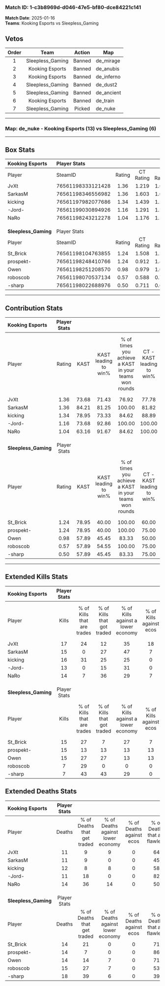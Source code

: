 ### Match ID: 1-c3b8969d-d046-47e5-bf80-dce84221c141  
**Match Date**: 2025-01-16  
**Teams**: Kooking Esports vs Sleepless_Gaming  

## Vetos  

| Order | Team | Action | Map |
| :---: | :--: | :----: | --- |
| 1 | Sleepless_Gaming | Banned | de_mirage |
| 2 | Kooking Esports | Banned | de_anubis |
| 3 | Kooking Esports | Banned | de_inferno |
| 4 | Sleepless_Gaming | Banned | de_dust2 |
| 5 | Sleepless_Gaming | Banned | de_ancient |
| 6 | Kooking Esports | Banned | de_train |
| 7 | Sleepless_Gaming | Picked | de_nuke |

---  

### **Map**: de_nuke - Kooking Esports (13) vs Sleepless_Gaming (6)  
---  

## Box Stats  

| **Kooking Esports**  | Player Stats      |        |           |          |       |      |       |         |        |      |     |
| :- | :- | :-: | :-: | :-: | :-: | :-: | :-: | :-: | :-: | :-: | :-: |
| Player               | SteamID           | Rating | CT Rating | T Rating | KAST  | ADR  | Kills | Assists | Deaths | K/D  | HS% |
| JvXt                 | 76561198333121428 |  1.36  |   1.219   |  1.681   | 73.68 | 83.7 |  17   |    5    |   11   | 1.55 | 11  |
| SarkasM              | 76561198346556982 |  1.36  |   1.603   |  1.019   | 84.21 | 87.5 |  15   |    5    |   11   | 1.36 | 53  |
| kicking              | 76561197982077686 |  1.34  |   1.439   |  1.252   | 78.95 | 89.5 |  16   |    5    |   12   | 1.33 | 31  |
| -Jord-               | 76561199030894926 |  1.16  |   1.291   |  1.100   | 73.68 | 78.4 |  13   |    6    |   11   | 1.18 | 61  |
| NaRo                 | 76561198243212278 |  1.04  |   1.176   |  1.198   | 63.16 | 78.4 |  14   |    5    |   14   | 1.00 | 64  |
|                      |                   |        |           |          |       |      |       |         |        |      |     |
|                      |                   |        |           |          |       |      |       |         |        |      |     |
|                      |                   |        |           |          |       |      |       |         |        |      |     |
| **Sleepless_Gaming** | Player Stats      |        |           |          |       |      |       |         |        |      |     |
| Player               | SteamID           | Rating | CT Rating | T Rating | KAST  | ADR  | Kills | Assists | Deaths | K/D  | HS% |
| St_Brick             | 76561198104763855 |  1.24  |   1.508   |  1.210   | 78.95 | 89.7 |  15   |    4    |   14   | 1.07 | 33  |
| prospekt-            | 76561198248410766 |  1.24  |   0.912   |  1.475   | 78.95 | 89.5 |  15   |    5    |   14   | 1.07 | 53  |
| Owen                 | 76561198251208570 |  0.98  |   0.979   |  1.074   | 57.89 | 63.7 |  15   |    1    |   14   | 1.07 | 20  |
| roboscob             | 76561198070537134 |  0.57  |   0.588   |  0.733   | 57.89 | 51.1 |   7   |    4    |   15   | 0.47 | 28  |
| -sharp               | 76561198022688976 |  0.50  |   0.711   |  0.688   | 57.89 | 53.5 |   7   |    6    |   18   | 0.39 | 57  |
---  

## Contribution Stats  

| **Kooking Esports**  | Player Stats |       |                      |                                                        |                           |                                                             |                          |                                                            |
| :- | :-: | :-: | :-: | :-: | :-: | :-: | :-: | :-: |
| Player               |    Rating    | KAST  | KAST leading to win% | % of times you achieve a KAST in your teams won rounds | CT - KAST leading to win% | CT - % of times you achieve a KAST in your teams won rounds | T - KAST leading to win% | T - % of times you achieve a KAST in your teams won rounds |
| JvXt                 |     1.36     | 73.68 |        71.43         |                         76.92                          |           77.78           |                            77.78                            |          60.00           |                           75.00                            |
| SarkasM              |     1.36     | 84.21 |        81.25         |                         100.00                         |           81.82           |                           100.00                            |          80.00           |                           100.00                           |
| kicking              |     1.34     | 78.95 |        73.33         |                         84.62                          |           88.89           |                            88.89                            |          50.00           |                           75.00                            |
| -Jord-               |     1.16     | 73.68 |        92.86         |                         100.00                         |          100.00           |                           100.00                            |          80.00           |                           100.00                           |
| NaRo                 |     1.04     | 63.16 |        91.67         |                         84.62                          |          100.00           |                            88.89                            |          75.00           |                           75.00                            |
|                      |              |       |                      |                                                        |                           |                                                             |                          |                                                            |
|                      |              |       |                      |                                                        |                           |                                                             |                          |                                                            |
|                      |              |       |                      |                                                        |                           |                                                             |                          |                                                            |
| **Sleepless_Gaming** | Player Stats |       |                      |                                                        |                           |                                                             |                          |                                                            |
| Player               |    Rating    | KAST  | KAST leading to win% | % of times you achieve a KAST in your teams won rounds | CT - KAST leading to win% | CT - % of times you achieve a KAST in your teams won rounds | T - KAST leading to win% | T - % of times you achieve a KAST in your teams won rounds |
| St_Brick             |     1.24     | 78.95 |        40.00         |                         100.00                         |           60.00           |                           100.00                            |          30.00           |                           100.00                           |
| prospekt-            |     1.24     | 78.95 |        40.00         |                         100.00                         |           75.00           |                           100.00                            |          27.27           |                           100.00                           |
| Owen                 |     0.98     | 57.89 |        45.45         |                         83.33                          |           50.00           |                            66.67                            |          42.86           |                           100.00                           |
| roboscob             |     0.57     | 57.89 |        54.55         |                         100.00                         |           75.00           |                           100.00                            |          42.86           |                           100.00                           |
| -sharp               |     0.50     | 57.89 |        45.45         |                         83.33                          |           75.00           |                           100.00                            |          28.57           |                           66.67                            |
---  

## Extended Kills Stats  

| **Kooking Esports**  | Player Stats |                            |                            |                                    |                         |                              |                                 |                                       |                    |           |
| :- | :-: | :-: | :-: | :-: | :-: | :-: | :-: | :-: | :-: | :-: |
| Player               |    Kills     | % of Kills that are trades | % of Kills that got traded | % of Kills against a lower economy | % of Kills against ecos | % of Kills that are flawless | % of Kills that are close duels | % of Kills that are assisted by flash | Pistol Round Kills | AWP Kills |
| JvXt                 |      17      |             24             |             12             |                 35                 |           18            |              82              |                0                |                   0                   |         10         |     0     |
| SarkasM              |      15      |             0              |             27             |                 47                 |            7            |              53              |                0                |                   0                   |         0          |     2     |
| kicking              |      16      |             31             |             25             |                 25                 |            0            |              63              |               19                |                   0                   |         0          |     1     |
| -Jord-               |      13      |             0              |             15             |                 31                 |            0            |              69              |                8                |                   0                   |         0          |     1     |
| NaRo                 |      14      |             7              |             36             |                 29                 |            7            |              43              |                7                |                   7                   |         0          |     3     |
|                      |              |                            |                            |                                    |                         |                              |                                 |                                       |                    |           |
|                      |              |                            |                            |                                    |                         |                              |                                 |                                       |                    |           |
|                      |              |                            |                            |                                    |                         |                              |                                 |                                       |                    |           |
| **Sleepless_Gaming** | Player Stats |                            |                            |                                    |                         |                              |                                 |                                       |                    |           |
| Player               |    Kills     | % of Kills that are trades | % of Kills that got traded | % of Kills against a lower economy | % of Kills against ecos | % of Kills that are flawless | % of Kills that are close duels | % of Kills that are assisted by flash | Pistol Round Kills | AWP Kills |
| St_Brick             |      15      |             27             |             7              |                 27                 |            7            |              67              |                7                |                   0                   |         0          |     1     |
| prospekt-            |      15      |             13             |             13             |                 13                 |           13            |              60              |               13                |                   0                   |         0          |     2     |
| Owen                 |      15      |             27             |             27             |                 13                 |           13            |              53              |                7                |                   0                   |         0          |     2     |
| roboscob             |      7       |             29             |             0              |                 0                  |            0            |              57              |               29                |                   0                   |         1          |     1     |
| -sharp               |      7       |             43             |             43             |                 29                 |            0            |              57              |                0                |                   0                   |         0          |     1     |
## Extended Deaths Stats  

| **Kooking Esports**  | Player Stats |                             |                                   |                          |                               |                            |                           |               |
| :- | :-: | :-: | :-: | :-: | :-: | :-: | :-: | :-: |
| Player               |    Deaths    | % of Deaths that get traded | % of Deaths against lower economy | % of Deaths against ecos | % of Deaths that are flawless | % of Deaths that are close | % of Deaths while blinded | Deaths to AWP |
| JvXt                 |      11      |              9              |                 9                 |            0             |              64               |             0              |             0             |       0       |
| SarkasM              |      11      |              9              |                 0                 |            0             |              45               |             18             |             0             |       0       |
| kicking              |      12      |              8              |                 8                 |            0             |              58               |             8              |             0             |       1       |
| -Jord-               |      11      |             18              |                 0                 |            0             |              82               |             0              |             0             |       0       |
| NaRo                 |      14      |             36              |                14                 |            0             |              50               |             21             |             0             |       0       |
|                      |              |                             |                                   |                          |                               |                            |                           |               |
|                      |              |                             |                                   |                          |                               |                            |                           |               |
|                      |              |                             |                                   |                          |                               |                            |                           |               |
| **Sleepless_Gaming** | Player Stats |                             |                                   |                          |                               |                            |                           |               |
| Player               |    Deaths    | % of Deaths that get traded | % of Deaths against lower economy | % of Deaths against ecos | % of Deaths that are flawless | % of Deaths that are close | % of Deaths while blinded | Deaths to AWP |
| St_Brick             |      14      |             21              |                 0                 |            0             |              71               |             14             |             0             |       2       |
| prospekt-            |      14      |              7              |                 0                 |            0             |              86               |             0              |             0             |       2       |
| Owen                 |      14      |             14              |                 7                 |            0             |              71               |             7              |             0             |       2       |
| roboscob             |      15      |             27              |                 7                 |            0             |              53               |             0              |             7             |       1       |
| -sharp               |      18      |             39              |                 6                 |            0             |              39               |             11             |             0             |       3       |
